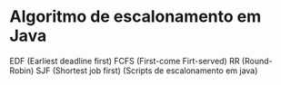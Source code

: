 # Algoritmo de escalonamento em Java
EDF (Earliest deadline first)
FCFS (First-come Firt-served)
RR (Round-Robin)
SJF (Shortest job first)
(Scripts de escalonamento em java)
